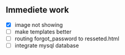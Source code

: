 ## Immediete work
- [x] image not showing
- [ ] make templates better
- [ ] routing forgot_password to resseted.html
- [ ] integrate mysql database
